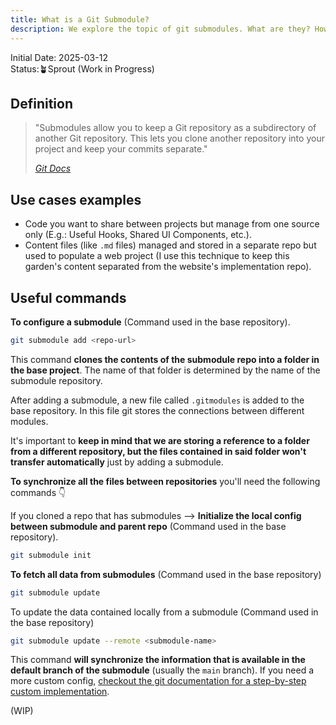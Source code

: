 ```yaml
---
title: What is a Git Submodule?
description: We explore the topic of git submodules. What are they? How they work? When to use them?
---
```

Initial Date: 2025-03-12   
Status:🪴Sprout (Work in Progress)   

## Definition   

> "Submodules allow you to keep a Git repository as a subdirectory of another Git repository. This lets you clone another repository into your project and keep your commits separate."
> 
> *[Git Docs](https://git-scm.com/book/en/v2/Git-Tools-Submodules)*

## Use cases examples  

- Code you want to share between projects but manage from one source only (E.g.: Useful Hooks, Shared UI Components, etc.).  
- Content files (like `.md` files) managed and stored in a separate repo but used to populate a web project (I use this technique to keep this garden's content separated from the website's implementation repo).    

## Useful commands  

**To configure a submodule** (Command used in the base repository). 

```bash 
git submodule add <repo-url>
```

This command **clones the contents of the submodule repo into a folder in the base project**. The name of that folder is determined by the name of the submodule repository. 

After adding a submodule, a new file called `.gitmodules` is added to the base repository. In this file git stores the connections between different modules.  

It's important to **keep in mind that we are storing a reference to a folder from a different repository, but the files contained in said folder won't transfer automatically** just by adding a submodule.  

**To synchronize all the files between repositories** you'll need the following commands 👇

If you cloned a repo that has submodules --> **Initialize the local config between submodule and parent repo** (Command used in the base repository).

```bash
git submodule init
```

**To fetch all data from submodules** (Command used in the base repository)

```bash
git submodule update
```

To update the data contained locally from a submodule (Command used in the base repository)

```bash
git submodule update --remote <submodule-name>
```

This command **will synchronize the information that is available in the default branch of the submodule** (usually the `main` branch). If you need a more custom config, [checkout the git documentation for a step-by-step custom implementation](https://git-scm.com/book/en/v2/Git-Tools-Submodules).  

(WIP)  